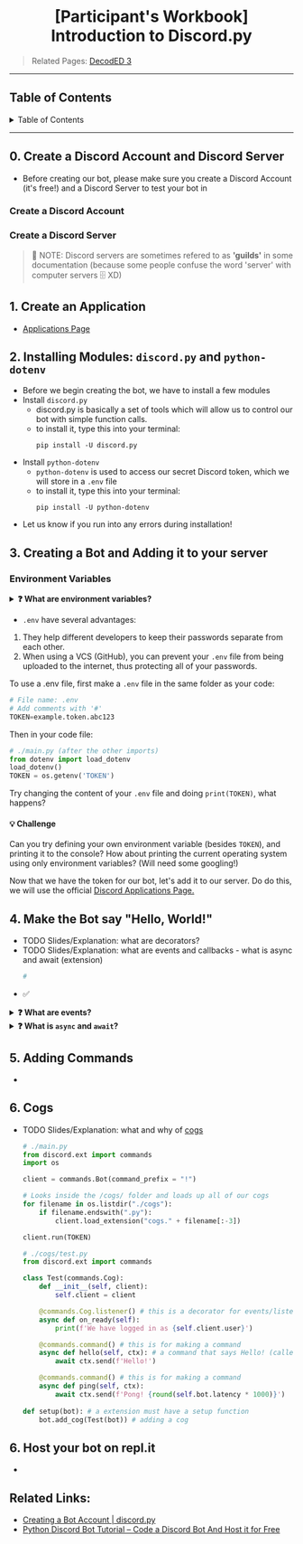 <h1 align="center">[Participant's Workbook] Introduction to Discord.py</h1>

> Related Pages: [DecodED 3](./README.md)

---

<h2>Table of Contents</h2>
<details>
<summary>Table of Contents</summary>

- [0. Create a Discord Account and Discord Server](#0-create-a-discord-account-and-discord-server)
  - [Create a Discord Account](#create-a-discord-account)
  - [Create a Discord Server](#create-a-discord-server)
- [1. Create an Application](#1-create-an-application)
- [2. Installing Modules: `discord.py` and `python-dotenv`](#2-installing-modules-discordpy-and-python-dotenv)
- [3. Creating a Bot and Adding it to your server](#3-creating-a-bot-and-adding-it-to-your-server)
  - [Environment Variables](#environment-variables)
- [4. Make the Bot say "Hello, World!"](#4-make-the-bot-say-hello-world)
- [5. Adding Commands](#5-adding-commands)
- [6. Cogs](#6-cogs)
- [6. Host your bot on repl.it](#6-host-your-bot-on-replit)
- [Related Links:](#related-links)

</details>

---

## 0. Create a Discord Account and Discord Server
* Before creating our bot, please make sure you create a Discord Account (it's free!) and a Discord Server to test your bot in
### Create a Discord Account

### Create a Discord Server
> 📝 NOTE: Discord servers are sometimes refered to as **'guilds'** in some documentation (because some people confuse the word 'server' with computer servers 🗄️ XD)

## 1. Create an Application
* [Applications Page](https://discord.com/developers/applications)

## 2. Installing Modules: `discord.py` and `python-dotenv`
  * Before we begin creating the bot, we have to install a few modules
  * Install `discord.py`
    * discord.py is basically a set of tools which will allow us to control our bot with simple function calls.
    * to install it, type this into your terminal:
      ```
      pip install -U discord.py
      ```
  * Install `python-dotenv`
    * `python-dotenv` is used to access our secret Discord token, which we will store in a `.env` file
    * to install it, type this into your terminal:
      ```
      pip install -U python-dotenv
      ```
  * Let us know if you run into any errors during installation!

## 3. Creating a Bot and Adding it to your server

### Environment Variables
<details>
<summary><b>❓ What are environment variables?</b></summary>

When a program is run, it may need information from the operating system to configure its behaviour. This might include the operating system, current running folder, or more important things like passwords to various services (Discord here!). Basically, environment variables are variables/information about the environment its running on. They are a useful tool in providing information to your program, which is separate from your code. Developers commonly use `.env` files to specify these variables.

</details>

* `.env` have several advantages:
1. They help different developers to keep their passwords separate from each other.
1. When using a VCS (GitHub), you can prevent your `.env` file from being uploaded to the internet, thus protecting all of your passwords.

To use a .env file, first make a `.env` file in the same folder as your code:
```python
# File name: .env
# Add comments with '#'
TOKEN=example.token.abc123
```
Then in your code file:
  ```python
  # ./main.py (after the other imports)
  from dotenv import load_dotenv
  load_dotenv()
  TOKEN = os.getenv('TOKEN')
  ```
Try changing the content of your `.env` file and doing `print(TOKEN)`, what happens?
#### **💡 Challenge**
Can you try defining your own environment variable (besides `TOKEN`), and printing it to the console? How about printing the current operating system using only environment variables? (Will need some googling!)

Now that we have the token for our bot, let's add it to our server. Do do this, we will use the official [Discord Applications Page.](https://discord.com/developers/applications)
## 4. Make the Bot say "Hello, World!"
* TODO Slides/Explanation: what are decorators?
* TODO Slides/Explanation: what are events and callbacks - what is async and await (extension)
  ```python
  # 

  ```
* ✅ 

<details>
<summary><b>❓ What are events?</b></summary>

Events are exactly as you would think, stuff that happens that we want to know about. Examples would be someone joining a server, sending a message, or reacting to something.

To 'hook' onto an event, we use a decorator on a function call:
```python
@client.event
async def on_message(message):
  ...
```
The function name tells discord.py what event we're listening to (in this case, messages).

</details>

<details>
<summary><b>❓ What is <code>async</code> and <code>await</code>?</b></summary>

  Often in coding, you will need to perform a task, and wait for the response before you can do anything. An example would be Gmail, the website needs to wait for the mail to send, before telling you it's sent.
  Using `async` on a function lets Python know that this task involves waiting for something:
  ```python
  async def send_mail():
    await login()
    await send()
  ```
  and `await` tells Python to wait for an `async` function to finish before proceeding:
  ```python
  await send_mail()
  print("Your mail was sent!")
  # As opposed to
  send_mail()
  print("This will be printed immediately")
  ```
  In the context of discord.py, we can use `async` on our functions to tell discord.py it's going to do a long-running task, and `await` to do that task:
  ```python
  async def on_join(self, ctx):
    await ctx.send("Welcome to the server!")
  ```

</details>


## 5. Adding Commands
* 

## 6. Cogs
* TODO Slides/Explanation: what and why of [cogs](https://discordpy.readthedocs.io/en/stable/ext/commands/cogs.html)

  ```python
  # ./main.py
  from discord.ext import commands
  import os

  client = commands.Bot(command_prefix = "!")

  # Looks inside the /cogs/ folder and loads up all of our cogs
  for filename in os.listdir("./cogs"):
      if filename.endswith(".py"):
          client.load_extension("cogs." + filename[:-3])

  client.run(TOKEN)
  ```

  ```python
  # ./cogs/test.py
  from discord.ext import commands

  class Test(commands.Cog):
      def __init__(self, client):
          self.client = client

      @commands.Cog.listener() # this is a decorator for events/listeners
      async def on_ready(self):
          print(f'We have logged in as {self.client.user}')

      @commands.command() # this is for making a command
      async def hello(self, ctx): # a command that says Hello! (called using !hello)
          await ctx.send(f'Hello!')

      @commands.command() # this is for making a command
      async def ping(self, ctx):
          await ctx.send(f'Pong! {round(self.bot.latency * 1000)}')
          
  def setup(bot): # a extension must have a setup function
      bot.add_cog(Test(bot)) # adding a cog
  ```

## 6. Host your bot on repl.it
* 

## Related Links:
* [Creating a Bot Account | discord.py](https://discordpy.readthedocs.io/en/stable/discord.html)
* [Python Discord Bot Tutorial – Code a Discord Bot And Host it for Free](https://www.freecodecamp.org/news/create-a-discord-bot-with-python/)
